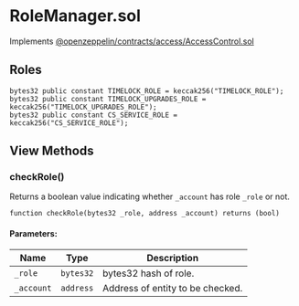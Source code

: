 # RoleManager.sol

Implements [@openzeppelin/contracts/access/AccessControl.sol](https://github.com/OpenZeppelin/openzeppelin-contracts/blob/release-v4.4/contracts/access/AccessControl.sol)

## Roles

```sol
bytes32 public constant TIMELOCK_ROLE = keccak256("TIMELOCK_ROLE");
bytes32 public constant TIMELOCK_UPGRADES_ROLE = keccak256("TIMELOCK_UPGRADES_ROLE");
bytes32 public constant CS_SERVICE_ROLE = keccak256("CS_SERVICE_ROLE");
```

## View Methods

### checkRole()

Returns a boolean value indicating whether `_account` has role `_role` or not.

```sol
function checkRole(bytes32 _role, address _account) returns (bool)
```

#### Parameters:

| Name       | Type      | Description                      |
| ---------- | --------- | -------------------------------- |
| `_role`    | `bytes32` | bytes32 hash of role.            |
| `_account` | `address` | Address of entity to be checked. |
